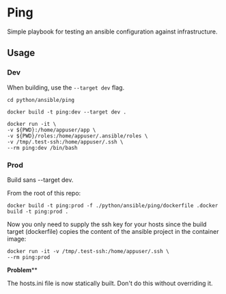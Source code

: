 # Ping

Simple playbook for testing an ansible configuration against infrastructure. 

## Usage

### Dev

When building, use the `--target dev` flag. 

```
cd python/ansible/ping
```
```
docker build -t ping:dev --target dev .
```

```
docker run -it \
-v ${PWD}:/home/appuser/app \
-v ${PWD}/roles:/home/appuser/.ansible/roles \
-v /tmp/.test-ssh:/home/appuser/.ssh \
--rm ping:dev /bin/bash
```

### Prod

Build sans --target dev.

From the root of this repo:
```
docker build -t ping:prod -f ./python/ansible/ping/dockerfile .docker build -t ping:prod .
```

Now you only need to supply the ssh key for your hosts since the build target (dockerfile) copies the content of the ansible project in the container image:

```
docker run -it -v /tmp/.test-ssh:/home/appuser/.ssh \              
--rm ping:prod
```

**Problem****

The hosts.ini file is now statically built. Don't do this without overriding it.